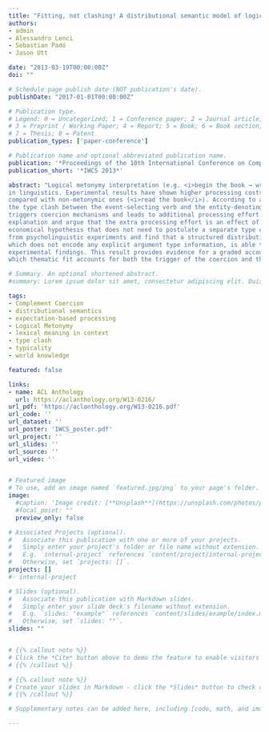 ```yaml
---
title: "Fitting, not clashing! A distributional semantic model of logical metonymy"
authors:
- admin
- Alessandro Lenci
- Sebastian Padó
- Jason Utt

date: "2013-03-19T00:00:00Z"
doi: ""

# Schedule page publish date (NOT publication's date).
publishDate: "2017-01-01T00:00:00Z"

# Publication type.
# Legend: 0 = Uncategorized; 1 = Conference paper; 2 = Journal article;
# 3 = Preprint / Working Paper; 4 = Report; 5 = Book; 6 = Book section;
# 7 = Thesis; 8 = Patent
publication_types: ['paper-conference']

# Publication name and optional abbreviated publication name.
publication: '*Proceedings of the 10th International Conference on Computational Semantics -- Short Papers*'
publication_short: '*IWCS 2013*'

abstract: "Logical metonymy interpretation (e.g. <i>begin the book → writing</i>) has received wide attention
in linguistics. Experimental results have shown higher processing costs for metonymic conditions
compared with non-metonymic ones (<i>read the book</i>). According to a widely held interpretation, it is
the type clash between the event-selecting verb and the entity-denoting object (<i>begin the book</i>) that
triggers coercion mechanisms and leads to additional processing effort. We propose an alternative
explanation and argue that the extra processing effort is an effect of thematic fit. This is a more
economical hypothesis that does not need to postulate a separate type clash mechanism: entity-denoting objects simply have a low fit as objects of event-selecting verbs. We test linguistic datasets
from psycholinguistic experiments and find that a structured distributional model of thematic fit,
which does not encode any explicit argument type information, is able to replicate all significant
experimental findings. This result provides evidence for a graded account of coercion phenomena in
which thematic fit accounts for both the trigger of the coercion and the retrieval of the covert event."

# Summary. An optional shortened abstract.
#summary: Lorem ipsum dolor sit amet, consectetur adipiscing elit. Duis posuere tellus ac convallis placerat. Proin tincidunt magna sed ex sollicitudin condimentum.

tags:
- Complement Coercion
- distributional semantics
- expectation-based processing
- Logical Metonymy
- lexical meaning in context
- type clash
- typicality
- world knowledge

featured: false

links:
- name: ACL Anthology
  url: https://aclanthology.org/W13-0216/
url_pdf: 'https://aclanthology.org/W13-0216.pdf'
url_code: ''
url_dataset: ''
url_poster: 'IWCS_poster.pdf'
url_project: ''
url_slides: ''
url_source: ''
url_video: ''


# Featured image
# To use, add an image named `featured.jpg/png` to your page's folder.
image:
  #caption: 'Image credit: [**Unsplash**](https://unsplash.com/photos/pLCdAaMFLTE)'
  #focal_point: ""
  preview_only: false

# Associated Projects (optional).
#   Associate this publication with one or more of your projects.
#   Simply enter your project's folder or file name without extension.
#   E.g. `internal-project` references `content/project/internal-project/index.md`.
#   Otherwise, set `projects: []`.
projects: []
#- internal-project

# Slides (optional).
#   Associate this publication with Markdown slides.
#   Simply enter your slide deck's filename without extension.
#   E.g. `slides: "example"` references `content/slides/example/index.md`.
#   Otherwise, set `slides: ""`.
slides: ""


# {{% callout note %}}
# Click the *Cite* button above to demo the feature to enable visitors to import publication metadata into their reference management software.
# {{% /callout %}}

# {{% callout note %}}
# Create your slides in Markdown - click the *Slides* button to check out the example.
# {{% /callout %}}

# Supplementary notes can be added here, including [code, math, and images](https://wowchemy.com/docs/writing-markdown-latex/).

---
```

